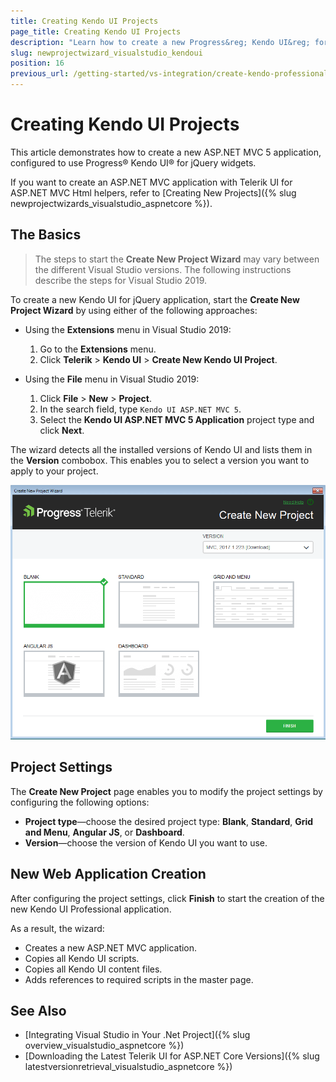 ```yaml
---
title: Creating Kendo UI Projects
page_title: Creating Kendo UI Projects
description: "Learn how to create a new Progress&reg; Kendo UI&reg; for jQuery application."
slug: newprojectwizard_visualstudio_kendoui
position: 16
previous_url: /getting-started/vs-integration/create-kendo-professional-project, /vs-integration-mvc/create-kendo-professional-project
---
```


# Creating Kendo UI Projects

This article demonstrates how to create a new ASP.NET MVC 5 application, configured to use Progress&reg; Kendo UI&reg; for jQuery widgets. 

If you want to create an ASP.NET MVC application with Telerik UI for ASP.NET MVC Html helpers, refer to [Creating New Projects]({% slug newprojectwizards_visualstudio_aspnetcore %}).

## The Basics

>The steps to start the **Create New Project Wizard** may vary between the different Visual Studio versions. The following instructions describe the steps for Visual Studio 2019.

To create a new Kendo UI for jQuery application, start the **Create New Project Wizard** by using either of the following approaches:

* Using the **Extensions** menu in Visual Studio 2019:

    1. Go to the **Extensions** menu.   
    2. Click **Telerik** > **Kendo UI** > **Create New Kendo UI Project**.   

* Using the **File** menu in Visual Studio 2019:

    1. Click **File** > **New** > **Project**.     
    2. In the search field, type `Kendo UI ASP.NET MVC 5`.
    3. Select the **Kendo UI ASP.NET MVC 5 Application** project type and click **Next**.

The wizard detects all the installed versions of Kendo UI and lists them in the **Version** combobox. This enables you to select a version you want to apply to your project.

![{{ site.product_short }} A new Kendo UI Project Wizard](../vs-integration/images/images-mvc/create_kendo.png)

## Project Settings

The **Create New Project** page enables you to modify the project settings by configuring the following options:

* **Project type**&mdash;choose the desired project type: **Blank**, **Standard**, **Grid and Menu**, **Angular JS**, or **Dashboard**.
* **Version**&mdash;choose the version of Kendo UI you want to use.

## New Web Application Creation

After configuring the project settings, click **Finish** to start the creation of the new Kendo UI Professional application.

As a result, the wizard:

* Creates a new ASP.NET MVC application.
* Copies all Kendo UI scripts.
* Copies all Kendo UI content files.
* Adds references to required scripts in the master page.

## See Also

* [Integrating Visual Studio in Your .Net Project]({% slug overview_visualstudio_aspnetcore %})
* [Downloading the Latest Telerik UI for ASP.NET Core Versions]({% slug latestversionretrieval_visualstudio_aspnetcore %})
